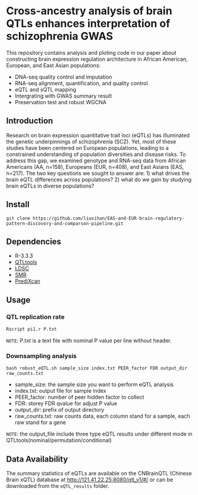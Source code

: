 # Cross-ancestry analysis of brain QTLs enhances interpretation of schizophrenia GWAS

This repository contains analysis and ploting code in our paper about constructing brain expression regulation architecture in African American, European, and East Asian populations:<br>
  * DNA-seq quality control and imputation<br>
  * RNA-seq alignment, quantification, and quality control<br>
  * eQTL and sQTL mapping<br>
  * Intergrating with GWAS summary result<br>
  * Preservation test and robust WGCNA<br>

## Introduction
Research on brain expression quantitative trait loci (eQTLs) has illuminated the genetic underpinnings of schizophrenia (SCZ). Yet, most of these studies have been centered on European populations, leading to a constrained understanding of population diversities and disease risks. To address this gap, we examined genotype and RNA-seq data from African Americans (AA, n=158), Europeans (EUR, n=408), and East Asians (EAS, n=217). The two key questions we sought to answer are: 1) what drives the brain eQTL differences across populations? 2) what do we gain by studying brain eQTLs in diverse populations?

## Install

```Linux
git clone https://github.com/liusihan/EAS-and-EUR-brain-regulatory-pattern-discovory-and-comparson-pipeline.git
```

## Dependencies
  * R-3.3.3
  * [QTLtools](https://qtltools.github.io/qtltools/)
  * [LDSC](https://github.com/bulik/ldsc)
  * [SMR](https://cnsgenomics.com/software/smr/)
  * [PrediXcan](https://github.com/hakyim/PrediXcan)


## Usage

### QTL replication rate
```R
Rscript pi1.r P.txt
```

`NOTE`: P.txt is a text file with nominal P value per line without header. 


### Downsampling analysis
```Linux
bash robust_eQTL.sh sample_size index.txt PEER_factor FDR output_dir raw_counts.txt
```
* sample_size: the sample size you want to perform eQTL analysis
* index.txt: output file for sample index
* PEER_factor: number of peer hidden factor to collect
* FDR: storey FDR qvalue for adjust P value
* output_dir: prefix of output directory
* raw_counts.txt: raw counts data, each column stand for a sample, each raw stand for a gene

`NOTE`: the output_file include three type eQTL results under different mode in QTLtools(nominal/permutation/conditional)

## Data Availability
The summary statistics of eQTLs are available on the CNBrainQTL (Chinese Brain xQTL) database at http://121.41.22.25:8080/qtl_v1/#/ or can be downloaded from the `eQTL_results` folder.

